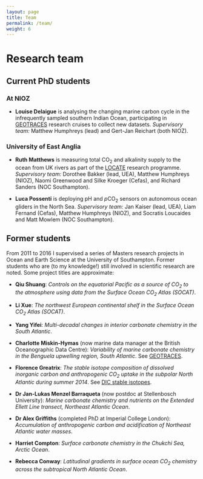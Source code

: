 ```yaml
---
layout: page
title: Team
permalink: /team/
weight: 6
---
```


# **Research team**

## **Current PhD students**

### At NIOZ

  * **Louise Delaigue** is analysing the changing marine carbon cycle in the infrequently sampled southern Indian Ocean, participating in [GEOTRACES](../research/geotraces/) research cruises to collect new datasets. *Supervisory team:* Matthew Humphreys (lead) and Gert-Jan Reichart (both NIOZ).

### University of East Anglia

  * **Ruth Matthews** is measuring total CO<sub>2</sub> and alkalinity supply to the ocean from UK rivers as part of the [LOCATE](../research/rivercarbon/) research programme. *Supervisory team:* Dorothee Bakker (lead, UEA), Matthew Humphreys (NIOZ), Naomi Greenwood and Silke Kroeger (Cefas), and Richard Sanders (NOC Southampton).

  * **Luca Possenti** is deploying pH and <i>p</i>CO<sub>2</sub> sensors on autonomous ocean gliders in the North Sea. *Supervisory team:* Jan Kaiser (lead, UEA), Liam Fernand (Cefas), Matthew Humphreys (NIOZ), and Socratis Loucaides and Matt Mowlem (NOC Southampton).

## **Former students**

From 2011 to 2016 I supervised a series of Masters research projects in Ocean and Earth Science at the University of Southampton. Former students who are (to my knowledge!) still involved in scientific research are noted. Some project titles are approximate:

  * **Qiu Shuang**: *Controls on the equatorial Pacific as a source of CO<sub>2</sub> to the atmosphere using data from the Surface Ocean CO<sub>2</sub> Atlas (SOCAT)*.

  * **Li Xue**: *The northwest European continental shelf in the Surface Ocean CO<sub>2</sub> Atlas (SOCAT)*.

  * **Yang Yifei**: *Multi-decadal changes in interior carbonate chemistry in the South Atlantic*.

  * **Charlotte Miskin-Hymas** (now marine data manager at the British Oceanographic Data Centre): *Variability of marine carbonate chemistry in the Benguela upwelling region, South Atlantic*. See [GEOTRACES](../research/geotraces/).

  * **Florence Greatrix**: *The stable isotope composition of dissolved inorganic carbon and anthropogenic CO<sub>2</sub> uptake in the subpolar North Atlantic during summer 2014*. See [DIC stable isotopes](../research/isotopes/).

  * **Dr Jan-Lukas Menzel Barraqueta** (now postdoc at Stellenbosch University): *Marine carbonate chemistry and nutrients on the Extended Ellett Line transect, Northeast Atlantic Ocean*.

  * **Dr Alex Griffiths** (completed PhD at Imperial College London): *Accumulation of anthropogenic carbon and acidification of Northeast Atlantic water masses*.

  * **Harriet Compton**: *Surface carbonate chemistry in the Chukchi Sea, Arctic Ocean*.

  * **Rebecca Conway**: *Latitudinal gradients in surface ocean CO<sub>2</sub> chemistry across the subtropical North Atlantic Ocean*.
